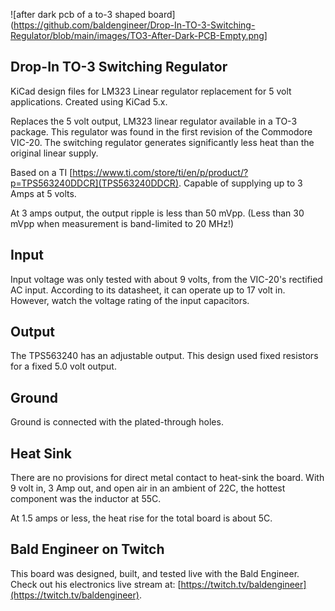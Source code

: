 ![after dark pcb of a to-3 shaped board](https://github.com/baldengineer/Drop-In-TO-3-Switching-Regulator/blob/main/images/TO3-After-Dark-PCB-Empty.png]
## Drop-In TO-3 Switching Regulator
KiCad design files for LM323 Linear regulator replacement for 5 volt applications. Created using KiCad 5.x.

Replaces the 5 volt output, LM323 linear regulator available in a TO-3 package. This regulator was found in the first revision of the Commodore VIC-20. The switching regulator generates significantly less heat than the original linear supply.

Based on a TI [https://www.ti.com/store/ti/en/p/product/?p=TPS563240DDCR](TPS563240DDCR). Capable of supplying up to 3 Amps at 5 volts. 

At 3 amps output, the output ripple is less than 50 mVpp. (Less than 30 mVpp when measurement is band-limited to 20 MHz!)

## Input
Input voltage was only tested with about 9 volts, from the VIC-20's rectified AC input. According to its datasheet, it can operate up to 17 volt in. However, watch the voltage rating of the input capacitors. 

## Output
The TPS563240 has an adjustable output. This design used fixed resistors for a fixed 5.0 volt output. 

## Ground
Ground is connected with the plated-through holes.

## Heat Sink
There are no provisions for direct metal contact to heat-sink the board. With 9 volt in, 3 Amp out, and open air in an ambient of 22C, the hottest component was the inductor at 55C. 

At 1.5 amps or less, the heat rise for the total board is about 5C.

## Bald Engineer on Twitch
This board was designed, built, and tested live with the Bald Engineer. Check out his electronics live stream at: [https://twitch.tv/baldengineer](https://twitch.tv/baldengineer).
